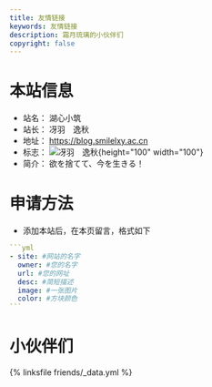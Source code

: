 ```yaml
---
title: 友情链接
keywords: 友情链接
description: 霜月琉璃的小伙伴们
copyright: false
---
```


# 本站信息
- 站名： 湖心小筑
- 站长： 冴羽　逸秋
- 地址： https://blog.smilelxy.ac.cn
- 标志： ![冴羽　逸秋](https://cdn.jsdelivr.net/gh/smile-lxy/resources@latest/images/avatar.jpg){height="100" width="100"}
- 简介： 欲を捨てて、今を生きる！

# 申请方法
- 添加本站后，在本页留言，格式如下

~~~yml
```yml
- site: #网站的名字
  owner: #您的名字
  url: #您的网址
  desc: #简短描述
  image: #一张图片
  color: #方块颜色
```
~~~

# 小伙伴们
{% linksfile friends/_data.yml %}

